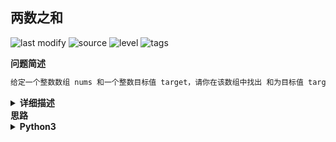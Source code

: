 ## 两数之和
<!--START_SECTION:badge-->

![last modify](https://img.shields.io/static/v1?label=last%20modify&message=2022-10-07%2018%3A30%3A25&color=yellowgreen&style=flat-square)
![source](https://img.shields.io/static/v1?label=source&message=LeetCode&color=green&style=flat-square)
![level](https://img.shields.io/static/v1?label=level&message=%E7%AE%80%E5%8D%95&color=yellow&style=flat-square)
![tags](https://img.shields.io/static/v1?label=tags&message=%E5%93%88%E5%B8%8C%E8%A1%A8%2C%20LeetCode%20Hot%20100&color=orange&style=flat-square)

<!--END_SECTION:badge-->
<!--info
tags: [哈希表, lc100]
source: LeetCode
level: 简单
number: '0001'
name: 两数之和
companies: []
-->

<summary><b>问题简述</b></summary>

```txt
给定一个整数数组 nums 和一个整数目标值 target，请你在该数组中找出 和为目标值 target  的那 两个 整数，并返回它们的数组下标。
```


<details><summary><b>详细描述</b></summary>

```txt
给定一个整数数组 nums 和一个整数目标值 target，请你在该数组中找出 和为目标值 target  的那 两个 整数，并返回它们的数组下标。

你可以假设每种输入只会对应一个答案。但是，数组中同一个元素在答案里不能重复出现。

你可以按任意顺序返回答案。

示例 1：
    输入：nums = [2,7,11,15], target = 9
    输出：[0,1]
    解释：因为 nums[0] + nums[1] == 9 ，返回 [0, 1] 。
示例 2：
    输入：nums = [3,2,4], target = 6
    输出：[1,2]
示例 3：
    输入：nums = [3,3], target = 6
    输出：[0,1]
 

提示：
    2 <= nums.length <= 10^4
    -10^9 <= nums[i] <= 10^9
    -10^9 <= target <= 10^9
    只会存在一个有效答案

来源：力扣（LeetCode）
链接：https://leetcode-cn.com/problems/two-sum
著作权归领扣网络所有。商业转载请联系官方授权，非商业转载请注明出处。
```

</details>

<summary><b>思路</b></summary>

<details><summary><b>Python3</b></summary>

```python
class Solution:
    def twoSum(self, nums: List[int], target: int) -> List[int]:

        tb = dict()

        for i, x in enumerate(nums):
            if (r := target - x) in tb:
                return [tb[r], i]
            tb[x] = i
        
        return []
```

</details>
